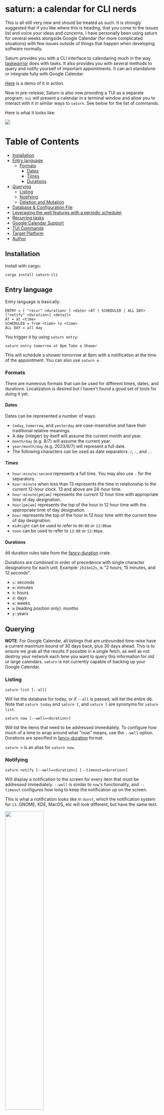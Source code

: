 # saturn: a calendar for CLI nerds

This is all still very new and should be treated as such. It is strongly
suggested that if you like where this is heading, that you come to the issues
list and voice your ideas and concerns. I have personally been using saturn for
several weeks alongside Google Calendar (for more complicated situations) with
few issues outside of things that happen when developing software normally.

Saturn provides you with a CLI interface to calendaring much in the way
[taskwarrior](https://github.com/GothenburgBitFactory/taskwarrior) does with
tasks. It also provides you with several methods to query and notify yourself
of important appointments. It can act standalone or integrate fully with Google Calendar.

[Here](https://asciinema.org/a/XkRCXcgucQCRYassutGLMlWqq) is a demo of it in action.

Now in pre-release, Saturn is also now providing a TUI as a separate program;
`sui` will present a calendar in a terminal window and allow you to interact
with it in similar ways to `saturn`. See below for the list of commands.

Here is what it looks like:

<img src="tui.png"/>

# Table of Contents

-   [Installation](#installation)
-   [Entry language](#entry-language)
    -   [Formats](#formats)
        -   [Dates](#dates)
        -   [Times](#times)
        -   [Durations](#durations)
-   [Querying](#querying)
    -   [Listing](#listing)
    -   [Notifying](#notifying)
    -   [Deletion and Mutation](#deletion-and-mutation)
-   [Database &amp; Configuration File](#database--configuration-file)
-   [Leveraging the well features with a periodic scheduler](#leveraging-the-well-features-with-a-periodic-scheduler)
-   [Recurring tasks](#recurring-tasks)
-   [Google Calendar Support](#google-calendar-support)
-   [TUI Commands](#tui-commands)
-   [Target Platform](#target-platform)
-   [Author](#author)

## Installation

Install with cargo:

```
cargo install saturn-cli
```

## Entry language

Entry language is basically:

```
ENTRY = [ "recur" <duration> ] <date> <AT | SCHEDULED | ALL DAY> ["notify" <duration>] <detail>
AT = at <time>
SCHEDULED = from <time> to <time>
ALL DAY = all day
```

You trigger it by using `saturn entry`:

```
saturn entry tomorrow at 8pm Take a Shower
```

This will schedule a shower tomorrow at 8pm with a notification at the time of
the appointment. You can also use `saturn e`.

### Formats

There are numerous formats that can be used for different times, dates, and
durations. Localization is desired but I haven't found a good set of tools for
doing it yet.

#### Dates

Dates can be represented a number of ways:

-   `today`, `tomorrow`, and `yesterday` are case-insensitive and have their
    traditional relative meanings.
-   A day (integer) by itself will assume the current month and year.
-   `month/day` (e.g. 8/7) will assume the current year.
-   `year/month/day` (e.g. 2023/8/7) will represent a full date.
-   The following characters can be used as date separators: `/`, `-`, and `.`.

#### Times

-   `hour:minute:second` represents a full time. You may also use `.` for the separators.
-   `hour:minute` when less than 13 represents the time in relationship to the
    current 12-hour clock. 13 and above are 24-hour time.
-   `hour:minute[pm|am]` represents the current 12 hour time with appropriate time of day designation.
-   `hour[pm|am]` represents the top of the hour in 12 hour time with the appropriate time of day designation.
-   `hour` represents the top of the hour in 12 hour time with the current time of day designation.
-   `midnight` can be used to refer to `00:00` or `12:00am`
-   `noon` can be used to refer to `12:00` or `12:00pm`.

#### Durations

All duration rules take from the [fancy-duration](https://github.com/erikh/fancy-duration) crate.

Durations are combined in order of precedence with single character
designations for each unit. Example: `2h15m12s`, is "2 hours, 15 minutes, and
12 seconds".

-   `s`: seconds
-   `m`: minutes
-   `h`: hours
-   `d`: days
-   `w`: weeks
-   `m` (leading position only): months
-   `y`: years

## Querying

**NOTE**: For Google Calendar, all listings that are unbounded time-wise have a
current maximum bound of 30 days back, plus 30 days ahead. This is to ensure
we grab all the results if possible in a single fetch, as well as not destroy
your network each time you want to query this information for old or large
calendars. `saturn` is not currently capable of backing up your Google Calendar.

### Listing

```
saturn list [--all]
```

Will list the database for today, or if `--all` is passed, will list the entire
db. Note that `saturn today` and `saturn t`, and `saturn l` are synonyms for
`saturn list`.

```
saturn now [--well=<duration>]
```

Will list the items that need to be addressed immediately. To configure how
much of a time to wrap around what "now" means, use the `--well` option.
Durations are specified in
[fancy-duration](https://github.com/erikh/fancy-duration) format.

`saturn n` is an alias for `saturn now`.

### Notifying

```
saturn notify [--well=<duration>] [--timeout=<duration>]
```

Will display a notification to the screen for every item that must be addressed
immediately. `--well` is similar to `now`'s functionality, and `--timeout`
configures how long to keep the notification up on the screen.

This is what a notification looks like in `dunst`, which the notification
system for `i3`. GNOME, KDE, MacOS, etc will look different, but have the
same text.

<img style="width:50%" src="notification.png" />

### Deletion and Mutation

```
saturn delete <ids...>
```

Will delete a calendar record by ID, which is listed with the listing tools.
Pass `-r` to delete a recurring task.

```
saturn complete <id>
```

Will mark a task as "completed". Completed tasks get a visual notification and
are automatically excluded from listing without the `--all` flag.

Does not work with Google Calendar.

## Database & Configuration File

Saturn keeps a CBOR database in `~/.saturn.db`. Locking is flock(2), and quite
primitive. Suggestions and patches welcome.

The configuration file is only required in limited scenarios (such as remote
calendar support) and exists in `~/.saturn.conf`. It is a plain YAML file, but
is typically manipulated by `saturn config` commands, which may replace any
comments or other manipulations you previously did to the file by hand.

## Leveraging the well features with a periodic scheduler

The `--well` options take a duration. This duration is intended to roughly
match the frequency at which you run the program, so that there is little to no
overlap between event firings. This flag is provided for `saturn now` and
`saturn notify`.

Notifications (specified by a `notify` entry stanza) are only fired once in any
event. Events, on the other hand, are shown every time they fall into the
window, which is the current time, +/- the `--well` duration.

I hope this clears things up; I was trying to figure out a good way to run this
in `cron` etc without spamming myself with notifications for a long period of
time.

Here's an example: we run a loop of `saturn notify` with a well of two minutes,
and then we sleep for a minute. This allows notify to catch the alert only
once, passing it up by the next time it runs.

```bash
while true
do
    saturn notify --well 2m
    sleep 60
done
```

## Recurring tasks

Recurring tasks start their entry with the "recur" keyword and a duration.
Every time the program is run and touches the database, it will look to add
recurring tasks. Recurring tasks are based off the last task that was saved,
and every recurrence up to the current point will be added in the absence of
them. In the Unix file implementation, (not Google Calendar, which is
responsible for creating its own recurring events) until they are added, they
will not have IDs nor can they be manipulated. Commands like `now` and `notify`
which only perform read operations also adjust this data, so they can fire
notifications properly for new tasks.

## Google Calendar Support

Google Calendar support is working, with OAuth credentials being setup properly
and limited control of the calendar is possible within the realm of what saturn
currently supports. More is anticipated to be built atop this framework. Do not
be surprised if functionality is confusing or missing. Please put in issues
with your concerns, thanks!

`sui` also works beautifully with Google Calendar, providing a compelling, if
primitive replacement for the web UI.

To use `saturn` with Google Calendar, you must create a Google Cloud account
and assign an OAuth application to it. One is not provided automatically by
using `saturn` to eliminate concerns of data provenance.

To do this, follow [these
steps](https://developers.google.com/calendar/api/quickstart/go), which go into
how to set up an application for development. Be sure to setup any accounts you
want to use as "Test Users", and ensure that
`https://www.googleapis.com/auth/calendar` is in your list of allowed scopes.
Once you have the "Client ID" and "Client Secret", run this command:

```bash
saturn config set-client <client id> <client secret>
saturn config get-token
saturn config db-type google
```

The `get-token` command will have you access a URL in your browser and make you
login to the google account you wish to use, which must be listed in your
"testing users" in the OAuth setup above. As a final step, it will call back
into a web service the application starts, which will feed it the token.

Your token will expire if you do not use the tool regularly. Stuffing `saturn
notify` in cron will alleviate this a bit. To get a new key, use `saturn
config get-token` and follow the prompts. No other settings need to change.

Setting the db-type will change the source of data. If you were using a local
database and want to go back to it, `saturn config db-type unixfile`.

Notifications setup in Google Calendar are not honored yet. This will be
resolved soon!

Other things we want to do that aren't here yet:

-   Fields (URLs, Locations, etc)
-   Attendees

## TUI Commands

The TUI accepts several commands at the prompt; this command-set will grow with time. To interact with it, just type and hit enter to send a command.

-   `e` or `entry`: Process an entry in `saturn entry` format.
-   `d` or `delete`: Delete all the IDs provided (separate them with spaces)
-   `show today` will show today's calendar items, where `show all` will show the entire calendar (the default).
-   `quit` will exit the program.

## Target Platform

For the unixfile DB type, Due to flock(2) use, which to the best of my
knowledge is the only reason, Windows probably does not work properly. Patches
welcome if there are windows users who'd like to use it.

## Author

Erik Hollensbe <erik+github@hollensbe.org>
